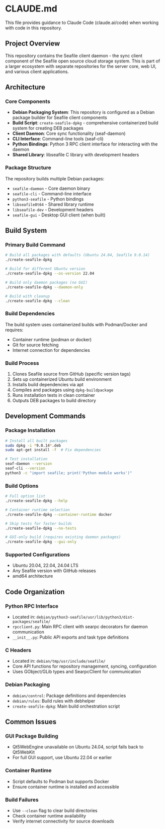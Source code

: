 # CLAUDE.md

This file provides guidance to Claude Code (claude.ai/code) when working with code in this repository.

## Project Overview

This repository contains the Seafile client daemon - the sync client component of the Seafile open source cloud storage system. This is part of a larger ecosystem with separate repositories for the server core, web UI, and various client applications.

## Architecture

### Core Components

- **Debian Packaging System**: This repository is configured as a Debian package builder for Seafile client components
- **Build Script**: `create-seafile-dpkg` - comprehensive containerized build system for creating DEB packages
- **Client Daemon**: Core sync functionality (seaf-daemon)
- **CLI Interface**: Command-line tools (seaf-cli) 
- **Python Bindings**: Python 3 RPC client interface for interacting with the daemon
- **Shared Library**: libseafile C library with development headers

### Package Structure

The repository builds multiple Debian packages:
- `seafile-daemon` - Core daemon binary
- `seafile-cli` - Command-line interface
- `python3-seafile` - Python bindings
- `libseafile0t64` - Shared library runtime
- `libseafile-dev` - Development headers
- `seafile-gui` - Desktop GUI client (when built)

## Build System

### Primary Build Command

```bash
# Build all packages with defaults (Ubuntu 24.04, Seafile 9.0.14)
./create-seafile-dpkg

# Build for different Ubuntu version
./create-seafile-dpkg --os-version 22.04

# Build only daemon packages (no GUI)
./create-seafile-dpkg --daemon-only

# Build with cleanup
./create-seafile-dpkg --clean
```

### Build Dependencies

The build system uses containerized builds with Podman/Docker and requires:
- Container runtime (podman or docker)
- Git for source fetching
- Internet connection for dependencies

### Build Process

1. Clones Seafile source from GitHub (specific version tags)
2. Sets up containerized Ubuntu build environment
3. Installs build dependencies via apt
4. Compiles and packages using `dpkg-buildpackage`
5. Runs installation tests in clean container
6. Outputs DEB packages to build directory

## Development Commands

### Package Installation
```bash
# Install all built packages
sudo dpkg -i *9.0.14*.deb
sudo apt-get install -f  # Fix dependencies

# Test installation
seaf-daemon --version
seaf-cli --version
python3 -c "import seafile; print('Python module works')"
```

### Build Options
```bash
# Full option list
./create-seafile-dpkg --help

# Container runtime selection
./create-seafile-dpkg --container-runtime docker

# Skip tests for faster builds
./create-seafile-dpkg --no-tests

# GUI-only build (requires existing daemon packages)
./create-seafile-dpkg --gui-only
```

### Supported Configurations
- Ubuntu 20.04, 22.04, 24.04 LTS
- Any Seafile version with GitHub releases
- amd64 architecture

## Code Organization

### Python RPC Interface
- Located in: `debian/python3-seafile/usr/lib/python3/dist-packages/seafile/`
- `rpcclient.py`: Main RPC client with searpc decorators for daemon communication
- `__init__.py`: Public API exports and task type definitions

### C Headers
- Located in: `debian/tmp/usr/include/seafile/`
- Core API functions for repository management, syncing, configuration
- Uses GObject/GLib types and SearpcClient for communication

### Debian Packaging
- `debian/control`: Package definitions and dependencies
- `debian/rules`: Build rules with debhelper
- `create-seafile-dpkg`: Main build orchestration script

## Common Issues

### GUI Package Building
- Qt5WebEngine unavailable on Ubuntu 24.04, script falls back to Qt5WebKit
- For full GUI support, use Ubuntu 22.04 or earlier

### Container Runtime
- Script defaults to Podman but supports Docker
- Ensure container runtime is installed and accessible

### Build Failures
- Use `--clean` flag to clear build directories
- Check container runtime availability
- Verify internet connectivity for source downloads